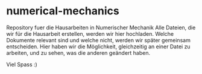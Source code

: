 # numerical-mechanics
Repository fuer die Hausarbeiten in Numerischer Mechanik
Alle Dateien, die wir für die Hausarbeit erstellen, werden wir hier hochladen.
Welche Dokumente relevant sind und welche nicht, werden wir später gemeinsam entscheiden.
Hier haben wir die Möglichkeit, gleichzeitig an einer Datei zu arbeiten, und zu sehen, was die anderen geändert haben.

Viel Spass :)

